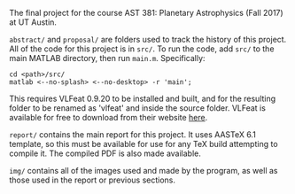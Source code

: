 The final project for the course AST 381: Planetary Astrophysics (Fall 2017) at UT Austin.

`abstract/` and `proposal/` are folders used to track the history of this project. All of the code for this project is in `src/`. To run the code, add `src/` to the main MATLAB directory, then run `main.m`. Specifically:
```
cd <path>/src/
matlab <--no-splash> <--no-desktop> -r 'main';
```
This requires VLFeat 0.9.20 to be installed and built, and for the resulting folder to be renamed as 'vlfeat' and inside the source folder. VLFeat is available for free to download from their website [here](http://www.vlfeat.org/).

`report/` contains the main report for this project. It uses AASTeX 6.1 template, so this must be available for use for any TeX build attempting to compile it. The compiled PDF is also made available.

`img/` contains all of the images used and made by the program, as well as those used in the report or previous sections. 